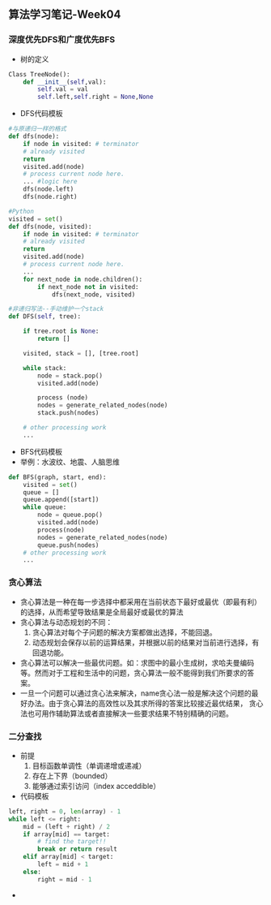 ## 算法学习笔记-Week04

### 深度优先DFS和广度优先BFS
* 树的定义
```Python
Class TreeNode():
    def __init__(self,val):
        self.val = val
        self.left,self.right = None,None
```
* DFS代码模板
```Python
#与原递归一样的格式
def dfs(node):
    if node in visited: # terminator
    # already visited 
    return
    visited.add(node) 
    # process current node here. 
    ... #logic here
    dfs(node.left)
    dfs(node.right)
```
```Python
#Python
visited = set() 
def dfs(node, visited):
    if node in visited: # terminator
    # already visited 
    return 
    visited.add(node) 
    # process current node here. 
    ...
    for next_node in node.children(): 
        if next_node not in visited: 
            dfs(next_node, visited)
```
```Python
#非递归写法--手动维护一个stack
def DFS(self, tree): 

    if tree.root is None: 
        return [] 

    visited, stack = [], [tree.root]

    while stack: 
        node = stack.pop() 
        visited.add(node)

        process (node) 
        nodes = generate_related_nodes(node) 
        stack.push(nodes) 

    # other processing work 
    ...
```
* BFS代码模板
* 举例：水波纹、地震、人脑思维

```Python
def BFS(graph, start, end):
    visited = set()
    queue = [] 
    queue.append([start]) 
    while queue: 
        node = queue.pop() 
        visited.add(node)
        process(node) 
        nodes = generate_related_nodes(node) 
        queue.push(nodes)
    # other processing work 
    ...

```


### 贪心算法  
* 贪心算法是一种在每一步选择中都采用在当前状态下最好或最优（即最有利）的选择，从而希望导致结果是全局最好或最优的算法
* 贪心算法与动态规划的不同：
    1. 贪心算法对每个子问题的解决方案都做出选择，不能回退。
    2. 动态规划会保存以前的运算结果，并根据以前的结果对当前进行选择，有回退功能。
* 贪心算法可以解决一些最优问题。如：求图中的最小生成树，求哈夫曼编码等。然而对于工程和生活中的问题，贪心算法一般不能得到我们所要求的答案。
* 一旦一个问题可以通过贪心法来解决，name贪心法一般是解决这个问题的最好办法。由于贪心算法的高效性以及其求所得的答案比较接近最优结果，
    贪心法也可用作辅助算法或者直接解决一些要求结果不特别精确的问题。


### 二分查找
* 前提
    1. 目标函数单调性（单调递增或递减）
    2. 存在上下界（bounded）
    3. 能够通过索引访问（index acceddible）
* 代码模板
```Python
left, right = 0, len(array) - 1 
while left <= right: 
    mid = (left + right) / 2 
    if array[mid] == target: 
        # find the target!! 
        break or return result 
    elif array[mid] < target: 
        left = mid + 1 
    else: 
        right = mid - 1
```
* 
